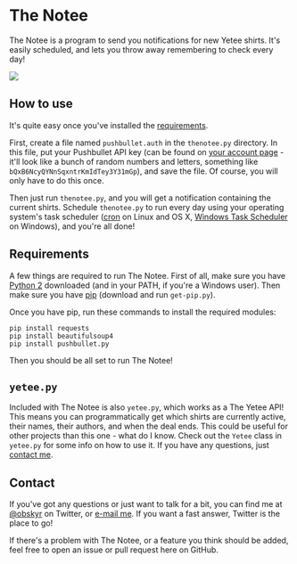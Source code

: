 # The Notee

The Notee is a program to send you notifications for new Yetee shirts. It's easily scheduled, and lets you throw away remembering to check every day!

![](http://i.imgur.com/RSsHKtM.png?1)

## How to use

It's quite easy once you've installed the [requirements](#requirements).

First, create a file named `pushbullet.auth` in the `thenotee.py` directory. In this file, put your Pushbullet API key (can be found on [your account page](https://www.pushbullet.com/account) - it'll look like a bunch of random numbers and letters, something like `bQxB6NcyQYNnSqxntrKmIdTey3Y31mGp`), and save the file. Of course, you will only have to do this once.

Then just run `thenotee.py`, and you will get a notification containing the current shirts. Schedule `thenotee.py` to run every day using your operating system's task scheduler ([cron](http://en.wikipedia.org/wiki/Cron) on Linux and OS X, [Windows Task Scheduler](http://en.wikipedia.org/wiki/Windows_Task_Scheduler) on Windows), and you're all done!

## Requirements

A few things are required to run The Notee. First of all, make sure you have [Python 2](https://python.org/download/) downloaded (and in your PATH, if you're a Windows user). Then make sure you have [pip](https://pip.pypa.io/en/stable/installing.html) (download and run `get-pip.py`).

Once you have pip, run these commands to install the required modules:

```
pip install requests
pip install beautifulsoup4
pip install pushbullet.py
```

Then you should be all set to run The Notee!

## `yetee.py`

Included with The Notee is also `yetee.py`, which works as a The Yetee API! This means you can programmatically get which shirts are currently active, their names, their authors, and when the deal ends. This could be useful for other projects than this one - what do I know. Check out the `Yetee` class in `yetee.py` for some info on how to use it. If you have any questions, just [contact me](#contact).

## Contact

If you've got any questions or just want to talk for a bit, you can find me at [@obskyr](http://twitter.com/obskyr) on Twitter, or [e-mail me](mailto:powpowd@gmail.com). If you want a fast answer, Twitter is the place to go!

If there's a problem with The Notee, or a feature you think should be added, feel free to open an issue or pull request here on GitHub.
